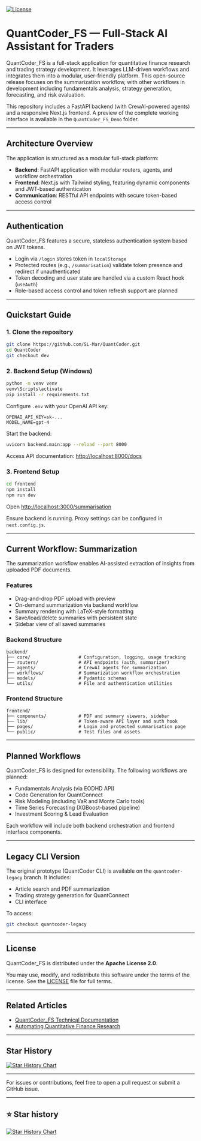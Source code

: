 [![License](https://img.shields.io/badge/License-Apache%202.0-blue.svg)](https://opensource.org/licenses/Apache-2.0)

# QuantCoder_FS — Full-Stack AI Assistant for Traders

QuantCoder_FS is a full-stack application for quantitative finance research and trading strategy development. It leverages LLM-driven workflows and integrates them into a modular, user-friendly platform. This open-source release focuses on the summarization workflow, with other workflows in development including fundamentals analysis, strategy generation, forecasting, and risk evaluation.

This repository includes a FastAPI backend (with CrewAI-powered agents) and a responsive Next.js frontend. A preview of the complete working interface is available in the `QuantCoder_FS_Demo` folder.

---

## Architecture Overview

The application is structured as a modular full-stack platform:

- **Backend**: FastAPI application with modular routers, agents, and workflow orchestration
- **Frontend**: Next.js with Tailwind styling, featuring dynamic components and JWT-based authentication
- **Communication**: RESTful API endpoints with secure token-based access control

---

## Authentication

QuantCoder_FS features a secure, stateless authentication system based on JWT tokens.

- Login via `/login` stores token in `localStorage`
- Protected routes (e.g., `/summarisation`) validate token presence and redirect if unauthenticated
- Token decoding and user state are handled via a custom React hook (`useAuth`)
- Role-based access control and token refresh support are planned

---

## Quickstart Guide

### 1. Clone the repository
```bash
git clone https://github.com/SL-Mar/QuantCoder.git
cd QuantCoder
git checkout dev
```

### 2. Backend Setup (Windows)
```bash
python -m venv venv
venv\Scripts\activate
pip install -r requirements.txt
```

Configure `.env` with your OpenAI API key:
```env
OPENAI_API_KEY=sk-...
MODEL_NAME=gpt-4
```

Start the backend:
```bash
uvicorn backend.main:app --reload --port 8000
```

Access API documentation: [http://localhost:8000/docs](http://localhost:8000/docs)

### 3. Frontend Setup
```bash
cd frontend
npm install
npm run dev
```

Open [http://localhost:3000/summarisation](http://localhost:3000/summarisation)

Ensure backend is running. Proxy settings can be configured in `next.config.js`.

---

## Current Workflow: Summarization

The summarization workflow enables AI-assisted extraction of insights from uploaded PDF documents.

### Features
- Drag-and-drop PDF upload with preview
- On-demand summarization via backend workflow
- Summary rendering with LaTeX-style formatting
- Save/load/delete summaries with persistent state
- Sidebar view of all saved summaries

### Backend Structure
```
backend/
├── core/                  # Configuration, logging, usage tracking
├── routers/               # API endpoints (auth, summarizer)
├── agents/                # CrewAI agents for summarization
├── workflows/             # Summarization workflow orchestration
├── models/                # Pydantic schemas
└── utils/                 # File and authentication utilities
```

### Frontend Structure
```
frontend/
├── components/            # PDF and summary viewers, sidebar
├── lib/                   # Token-aware API layer and auth hook
├── pages/                 # Login and protected summarisation page
└── public/                # Test files and assets
```

---

## Planned Workflows

QuantCoder_FS is designed for extensibility. The following workflows are planned:

- Fundamentals Analysis (via EODHD API)
- Code Generation for QuantConnect
- Risk Modeling (including VaR and Monte Carlo tools)
- Time Series Forecasting (XGBoost-based pipeline)
- Investment Scoring & Lead Evaluation

Each workflow will include both backend orchestration and frontend interface components.

---

## Legacy CLI Version

The original prototype (QuantCoder CLI) is available on the `quantcoder-legacy` branch. It includes:

- Article search and PDF summarization
- Trading strategy generation for QuantConnect
- CLI interface

To access:
```bash
git checkout quantcoder-legacy
```

---

## License

QuantCoder_FS is distributed under the **Apache License 2.0**.

You may use, modify, and redistribute this software under the terms of the license. See the [LICENSE](LICENSE.md) file for full terms.

---

## Related Articles

- [QuantCoder_FS Technical Documentation](https://medium.com/@sl_mar/quantcoder-fs-documentation-6fc79915e287)
- [Automating Quantitative Finance Research](https://medium.com/ai-advances/towards-automating-quantitative-finance-research-c868a2a6477e)

---

## Star History

[![Star History Chart](https://api.star-history.com/svg?repos=SL-Mar/QuantCoder-FS&type=Date)](https://www.star-history.com/#SL-Mar/QuantCoder-FS&Date)

---

For issues or contributions, feel free to open a pull request or submit a GitHub issue. 


---
## ⭐ Star history

[![Star History Chart](https://api.star-history.com/svg?repos=SL-Mar/QuantCoder-FS&type=Date)](https://www.star-history.com/#SL-Mar/QuantCoder-FS&Date)

